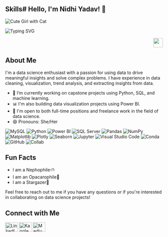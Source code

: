

## Skills# Hello, I'm Nidhi Yadav! 👋

![Cute Girl with Cat](https://cdni.iconscout.com/illustration/premium/thumb/woman-working-from-home-6607088-5517909.png)

![Typing SVG](https://readme-typing-svg.demolab.com?font=Fira+Code&weight=200&size=17&duration=2000&pause=1000&color=1BD5F7&center=true&vCenter=true&repeat=false&width=396&lines=I'm+Data+Enthusiast+and+Problem+Solver%F0%9F%91%8B)

<p align="right">
  <img src="https://gifscenter.com/wp-content/uploads/2017/05/Indian%20Flag%20waving%20animation%20free%20download.gif" width="30px"/>
</p>

## About Me

I'm a data science enthusiast with a passion for using data to drive meaningful insights and solve complex problems. I have experience in data cleaning, visualization, trend analysis, and extracting insights from data.

- 🔭 I’m currently working on capstone projects using Python, SQL, and machine learning.
- 📊 I'm also building data visualization projects using Power BI.
- 💼 I'm open to both full-time positions and freelance work in the field of data science.
- 😄 Pronouns: She/Her

![MySQL](https://img.shields.io/badge/mysql-%2300f.svg?style=for-the-badge&logo=mysql&logoColor=white) 
![Python](https://img.shields.io/badge/python%20-%2314354C.svg?&style=for-the-badge&logo=python&logoColor=white) 
![Power BI](https://img.shields.io/badge/powerbi-%23121011.svg?style=for-the-badge&logo=powerbi&logoColor=yellow) 
![SQL Server](https://img.shields.io/badge/SQL%20Server-%23CC2927?style=for-the-badge&logo=Microsoft%20SQL%20Server&logoColor=white)
![Pandas](https://img.shields.io/badge/pandas%20-%23150458.svg?&style=for-the-badge&logo=pandas&logoColor=white) 
![NumPy](https://img.shields.io/badge/numpy-%23013243.svg?style=for-the-badge&logo=numpy&logoColor=white)
![Matplotlib](https://img.shields.io/badge/Matplotlib-%23ffffff.svg?style=for-the-badge&logo=Matplotlib&logoColor=black) 
![Plotly](https://img.shields.io/badge/Plotly-%233F4F75.svg?style=for-the-badge&logo=plotly&logoColor=white)
![Seaborn](https://img.shields.io/badge/Seaborn-%238FB9A8?style=for-the-badge&logo=Python&logoColor=white)
![Jupyter](https://img.shields.io/badge/Jupyter%20-%23F37626.svg?&style=for-the-badge&logo=Jupyter&logoColor=white)
![Visual Studio Code](https://img.shields.io/badge/Visual%20Studio%20Code-0078d7.svg?style=for-the-badge&logo=visual-studio-code&logoColor=white)
![Conda](https://img.shields.io/badge/conda%20-%2342B029.svg?&style=for-the-badge&logo=anaconda&logoColor=white) 
![GitHub](https://img.shields.io/badge/github-%23121011.svg?style=for-the-badge&logo=github&logoColor=white)
![Collab](https://img.shields.io/badge/Google%20Colaboratory-%23F37626.svg?&style=for-the-badge&logo=Google-Colab&logoColor=black)



## Fun Facts

- I am a Nephophile⛅
- I am an Opacarophile🌇
- I am a Stargazer🌟

Feel free to reach out to me if you have any questions or if you're interested in collaborating on data science projects!

## Connect with Me

<p align="left">
  <a href="https://www.linkedin.com/in/nidhi-yadav-1a97a81b1/" target="_blank"><img align="center" src="https://raw.githubusercontent.com/rahuldkjain/github-profile-readme-generator/master/src/images/icons/Social/linked-in-alt.svg" alt="LinkedIn" height="30" width="40" /></a>
  <a href="https://www.kaggle.com/nidhiy07" target="_blank"><img align="center" src="https://raw.githubusercontent.com/rahuldkjain/github-profile-readme-generator/master/src/images/icons/Social/kaggle.svg" alt="Kaggle" height="30" width="40" /></a>
  <a href="https://medium.com/@nidhiyadav200213" target="_blank"><img align="center" src="https://raw.githubusercontent.com/rahuldkjain/github-profile-readme-generator/master/src/images/icons/Social/medium.svg" alt="Medium" height="30" width="40" /></a>
</p>
  
 
